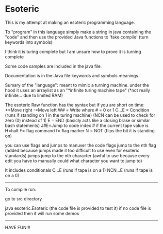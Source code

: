 # Esoteric
This is my attempt at making an esoteric programming language.



To "program" in this language simply make a string in java containing the "code" and then use the provided Java functions to 'fake compile' (turn keywords into symbols)

I think it is turing complete but I am unsure how to prove it is turning complete

Some code samples are included in the java file. 

Documentation is in the Java file keywords and symbols meanings. 


Sumary of the "language":
meant to mimic a turning machine.
under the hood it uses an arraylist as an "*infinite turing machine tape" (*not really infinite... due to limited RAM)

The esoteric Raw function has the syntax but if you are short on time:
		 +=Move right
		 -=Move left
		 W# = Write where # = 0 or 1 
		 C...E = Condition (runs if standing on 1 in the turing machine) (NCN can be used to check for zero (0) instead of 1)
		 E = END (basicly acts like a closing brase or similar bash statements)
		 J#E=Jump to code index # if the current tape value is 
		 H=halt
		 F= flag command
     f= flag marker
     N = NOT (flips the bit it is standing on)



you can use flags and jumps to manuver the code
flags jump to the nth flag (added because jumps made it too difficult to use even for esoteric standards)
jumps jump to the nth character (awful to use because every edit you have to manually could what character you want to jump to)

It includes conditionals
C...E   (runs if tape is on a 1)
NCN...E (runs if tape is on a 0)



********************************************************************************************
To compile run:

go to src directory

java esoteric.Esoteric <codeFileName>
(the code file is provided to test it)
if no code file is provided then it will run some demos

*******************************************************************************************

HAVE FUN!!!
